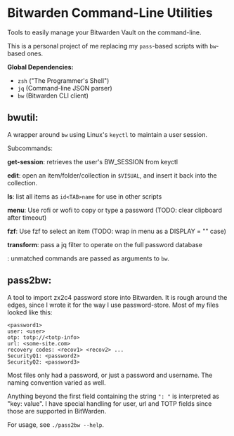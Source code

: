 # Bitwarden Command-Line Utilities

Tools to easily manage your Bitwarden Vault on the command-line.

This is a personal project of me replacing my `pass`-based scripts with `bw`-based ones.

**Global Dependencies:**

- `zsh` ("The Programmer's Shell")
- `jq` (Command-line JSON parser)
- `bw` (Bitwarden CLI client)

## bwutil:

A wrapper around `bw` using Linux's `keyctl` to maintain a user session.

Subcommands:

**get-session**: retrieves the user's BW_SESSION from keyctl

**edit**: open an item/folder/collection in `$VISUAL`,
and insert it back into the collection.

**ls**: list all items as `id<TAB>name` for use in other scripts

**menu**: Use rofi or wofi to copy or type a password (TODO: clear clipboard after timeout)

**fzf**: Use fzf to select an item (TODO: wrap in menu as a DISPLAY = "" case)

**transform**: pass a jq filter to operate on the full password database

**<other>**: unmatched commands are passed as arguments to `bw`.

## pass2bw:

A tool to import zx2c4 password store into Bitwarden.
It is rough around the edges,
since I wrote it for the way I use password-store.
Most of my files looked like this:

```
<password1>
user: <user>
otp: totp://<totp-info>
url: <some-site.com>
recovery codes: <recov1> <recov2> ...
SecurityQ1: <password2>
SecurityQ2: <password3>
```

Most files only had a password, or just a password and username.
The naming convention varied as well.

Anything beyond the first field containing the string `": "`
is interpreted as "key: value".
I have special handling for user, url and TOTP fields
since those are supported in BitWarden.


For usage, see `./pass2bw --help`.


